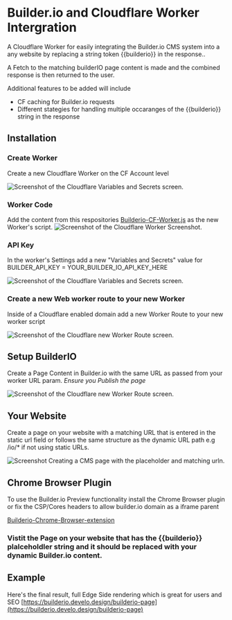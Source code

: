 # Builder.io and Cloudflare Worker Intergration
A Cloudflare Worker for easily integrating the Builder.io CMS system into a any website by replacing a string token {{builderio}} in the response..

A Fetch to the matching builderIO page content is made and the combined response is then returned to the user. 

Additional features to be added will include 
- CF caching for Builder.io requests
- Different stategies for handling multiple occaranges of the {{builderio}} string in the response

## Installation

### Create Worker
Create a new Cloudflare Worker on the CF Account level

![Screenshot of the Cloudflare Variables and Secrets screen.](https://www.develodesign.co.uk/images/builderio/builderio-create-cloudflareworker.png)




### Worker Code
Add the content from this respositories [Builderio-CF-Worker.js](Builderio-CF-Worker.js)
 as the new Worker's script.
![Screenshot of the Cloudflare Worker Screenshot.](https://www.develodesign.co.uk/images/builderio/worker.png)



### API Key
In the worker's Settings add a new "Variables and Secrets" value for BUILDER_API_KEY = YOUR_BUILDER_IO_API_KEY_HERE

![Screenshot of the Cloudflare Variables and Secrets screen.](https://www.develodesign.co.uk/images/builderio/builderio-cloudflare-secrets.png)

### Create a new Web worker route to your new Worker
Inside of a Cloudflare enabled domain add a new Worker Route to your new worker script

![Screenshot of the Cloudflare  new Worker Route screen.](https://www.develodesign.co.uk/images/builderio/cloudflare-worker-routes.png)


## Setup BuilderIO 
Create a Page Content in Builder.io with the same URL as passed from your worker URL param. *Ensure you Publish the page*

![Screenshot of the Cloudflare  new Worker Route screen.](https://www.develodesign.co.uk/images/builderio/builder-io-content-page.png)


## Your Website 
Create a page on your website with a matching URL that is entered in the static url field or follows the same structure as the dynamic URL path e.g /io/* if not using static URLs.

![Screenshot Creating a CMS page with the placeholder and matching urln.](https://www.develodesign.co.uk/images/builderio/magento-builder-io.png)


## Chrome Browser Plugin
To use the Builder.io Preview functionality install the Chrome Browser plugin or fix the CSP/Cores headers to allow builder.io domain as a iframe parent

[Builderio-Chrome-Browser-extension](https://www.builder.io/c/docs/chrome-extension)

### Vistit the Page on your website that has the {{builderio}} plalceholdler string and it should be replaced with your dynamic Builder.io content.

## Example
Here's the final result, full Edge Side rendering which is great for users and SEO
[https://builderio.develo.design/builderio-page](https://builderio.develo.design/builderio-page)

